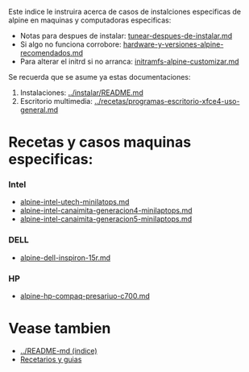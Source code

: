 
Este indice le instruira acerca de casos de instalciones especificas de alpine 
en maquinas y computadoras especificas:

* Notas para despues de instalar: [tunear-despues-de-instalar.md](tunear-despues-de-instalar.md)
* Si algo no funciona corrobore: [hardware-y-versiones-alpine-recomendados.md](hardware-y-versiones-alpine-recomendados.md)
* Para alterar el initrd si no arranca: [initramfs-alpine-customizar.md](initramfs-alpine-customizar.md)

Se recuerda que se asume ya estas documentaciones:

1. Instalaciones: [../instalar/README.md](../instalar/README.md)
2. Escritorio multimedia: [../recetas/programas-escritorio-xfce4-uso-general.md](../recetas/programas-escritorio-xfce4-uso-general.md)

# Recetas y casos maquinas especificas:

### **Intel**

* [alpine-intel-utech-minilatops.md](alpine-intel-utech-minilaptops.md)
* [alpine-intel-canaimita-generacion4-minilaptops.md](alpine-intel-canaimita-generacion4-minilaptops.md)
* [alpine-intel-canaimita-generacion5-minilaptops.md](alpine-intel-canaimita-generacion5-minilaptops.md)

### **DELL**

* [alpine-dell-inspiron-15r.md](alpine-dell-inspiron-15r.md)

### **HP**

* [alpine-hp-compaq-presariuo-c700.md](alpine-hp-compaq-presariuo-c700.md)

# Vease tambien

* [../README-md (indice)](../README-md)
* [Recetarios y guias](../recetas/)
